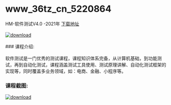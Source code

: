 # www_36tz_cn_5220864
HM-软件测试V4.0 -2021年
[下载地址](http://www.36tz.cn/article/5220864 "下载地址")
<br/></br>[![download](http://36tz.cn/muke_img/2021_08_1-61-300x206.png "下载地址")](http://www.36tz.cn/article/5220864 "下载地址")
<br/></br>### 课程介绍:<br/></br>软件测试是一门优秀的测试课程，课程知识体系完备，从计算机基础，到功能测试，再到自动化测试，课程涵盖测试工具使用、测试原理讲解、自动化测试框架的实现等，同时覆盖多业务领域，如：电商、金融、小程序等。

### 课程截图:
[![download](http://36tz.cn/muke_img/2021_08_2-61.png "下载地址")](http://www.36tz.cn/article/5220864 "下载地址")
